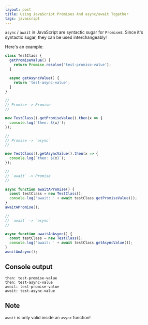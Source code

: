 ```yaml
---
layout: post
title: Using JavaScript Promises And async/await Together
tags: javascript
---
```


`async` / `await`  in JavaScript are syntactic sugar for `Promise`s. Since it's syntactic sugar, they can be used interchangeably!

Here's an example:

```javascript
class TestClass {
  getPromiseValue() {
    return Promise.resolve('test-promise-value');
  }

  async getAsyncValue() {
    return 'test-async-value';
  }
}

//
// Promise -> Promise
//

new TestClass().getPromiseValue().then(x => {
  console.log(`then: ${x}`);
});

//
// Promise -> `async`
//

new TestClass().getAsyncValue().then(x => {
  console.log(`then: ${x}`);
});

//
// `await` -> Promise
//

async function awaitAPromise() {
  const testClass = new TestClass();
  console.log('await: ' + await testClass.getPromiseValue());
}
awaitAPromise();

//
// `await` -> `async`
//

async function awaitAnAsync() {
  const testClass = new TestClass();
  console.log('await: ' + await testClass.getAsyncValue());
}
awaitAnAsync();
```

## Console output

```
then: test-promise-value
then: test-async-value
await: test-promise-value
await: test-async-value
```

## Note

`await` is only valid inside an `async` function!
